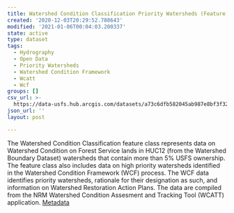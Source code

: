 ```yaml
---
title: Watershed Condition Classification Priority Watersheds (Feature Layer)
created: '2020-12-03T20:29:52.788643'
modified: '2021-01-06T00:04:03.200337'
state: active
type: dataset
tags:
  - Hydrography
  - Open Data
  - Priority Watersheds
  - Watershed Condition Framework
  - Wcatt
  - Wcf
groups: []
csv_url: >-
  https://data-usfs.hub.arcgis.com/datasets/a73c6dfb582045ab987e8bf3f327dd3b_0.csv?outSR=%7B%22latestWkid%22%3A4269%2C%22wkid%22%3A4269%7D
json_url: ''
layout: post

---
```

The Watershed Condition Classification feature class represents data on Watershed Condition on Forest Service lands in HUC12 (from the Watershed Boundary Dataset) watersheds that contain more than 5% USFS ownership. The feature class also includes data on high priority watersheds identified in the Watershed Condition Framework (WCF) process. The WCF data identifies priority watersheds, rationale for their designation as such, and information on Watershed Restoration Action Plans. The data are compiled from the NRM Watershed Condition Assesment and Tracking Tool (WCATT) application. <a href='https://data.fs.usda.gov/geodata/edw/edw_resources/meta/S_USA.WatershedConditionClass.xml' target='_blank'>Metadata</a>
